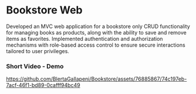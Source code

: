 # Bookstore Web
Developed an MVC web application for a bookstore only CRUD functionality for managing books as products, along with the ability to save and remove items as favorites. 
Implemented authentication and authorization mechanisms with role-based access control to ensure secure interactions tailored to user privileges.
### Short Video - Demo
https://github.com/BlertaGallapeni/Bookstore/assets/76885867/74c197eb-7acf-46f1-bd89-0cafff94bc49

